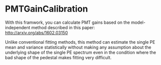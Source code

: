 # PMTGainCalibration

With this framwork, you can calculate PMT gains based on the model-independent method described in this paper: http://arxiv.org/abs/1602.03150

Unlike conventional fitting  methods, this method can estimate the single PE mean and variance statistically without making any assumption about the underlying shape of the single PE spectrum even in the condition where the bad shape of the pedestal makes fitting very difficult.
